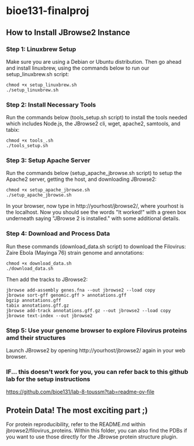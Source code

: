 # bioe131-finalproj

## How to Install JBrowse2 Instance
### Step 1: Linuxbrew Setup
Make sure you are using a Debian or Ubuntu distribution. Then go ahead and install linuxbrew, using the commands below to run our setup_linuxbrew.sh script:
```
chmod +x setup_linuxbrew.sh
./setup_linuxbrew.sh
```

### Step 2: Install Necessary Tools
Run the commands below (tools_setup.sh script) to install the tools needed which includes Node.js, the JBrowse2 cli, wget, apache2, samtools, and tabix:
```
chmod +x tools_.sh
./tools_setup.sh
```

### Step 3: Setup Apache Server
Run the commands below (setup_apache_jbrowse.sh script) to setup the Apache2 server, getting the host, and downloading JBrowse2:
```
chmod +x setup_apache_jbrowse.sh
./setup_apache_jbrowse.sh
```
In your browser, now type in http://yourhost/jbrowse2/, where yourhost is the localhost. Now you should see the words "It worked!" with a green box underneath saying "JBrowse 2 is installed." with some additional details.

### Step 4: Download and Process Data
Run these commands (download_data.sh script) to download the Filovirus: Zaire Ebola (Mayinga 76) strain genome and annotations:
```
chmod +x download_data.sh
./download_data.sh
```

Then add the tracks to JBrowse2:
```
jbrowse add-assembly genes.fna --out jbrowse2 --load copy
jbrowse sort-gff genomic.gff > annotations.gff
bgzip annotations.gff
tabix annotations.gff.gz
jbrowse add-track annotations.gff.gz --out jbrowse2 --load copy
jbrowse text-index --out jbrowse2
```

### Step 5: Use your genome browser to explore Filovirus proteins amd their structures
Launch JBrowse2 by opening http://yourhost/jbrowse2/ again in your web browser.

### IF... this doesn't work for you, you can refer back to this github lab for the setup instructions
https://github.com/bioe131/lab-8-toussm?tab=readme-ov-file

## Protein Data! The most exciting part ;)
For protein reproducibility, refer to the README.md within jbrowse2/filovirus_proteins. 
Within this folder, you can also find the PDBs if you want to use those directly for the JBrowse protein structure plugin. 
